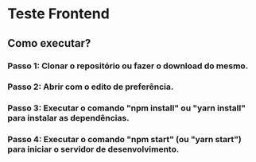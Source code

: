 # Teste Frontend

## Como executar?
### Passo 1: Clonar o repositório ou fazer o download do mesmo.
### Passo 2: Abrir com o edito de preferência.
### Passo 3: Executar o comando "npm install" ou "yarn install" para instalar as dependências.
### Passo 4: Executar o comando "npm start" (ou "yarn start") para iniciar o servidor de desenvolvimento.
